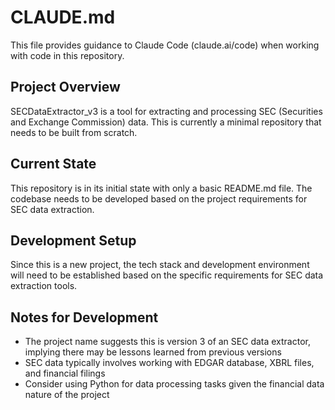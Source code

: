 # CLAUDE.md

This file provides guidance to Claude Code (claude.ai/code) when working with code in this repository.

## Project Overview

SECDataExtractor_v3 is a tool for extracting and processing SEC (Securities and Exchange Commission) data. This is currently a minimal repository that needs to be built from scratch.

## Current State

This repository is in its initial state with only a basic README.md file. The codebase needs to be developed based on the project requirements for SEC data extraction.

## Development Setup

Since this is a new project, the tech stack and development environment will need to be established based on the specific requirements for SEC data extraction tools.

## Notes for Development

- The project name suggests this is version 3 of an SEC data extractor, implying there may be lessons learned from previous versions
- SEC data typically involves working with EDGAR database, XBRL files, and financial filings
- Consider using Python for data processing tasks given the financial data nature of the project